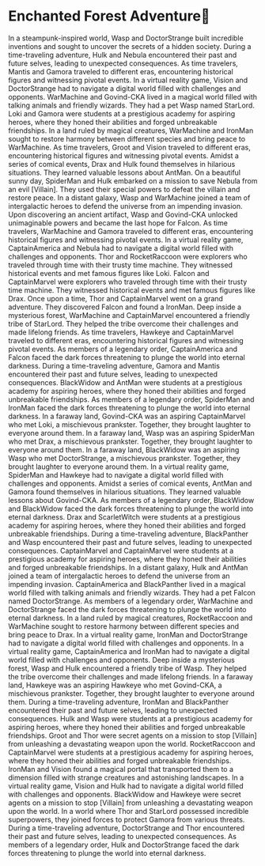 # Enchanted Forest Adventure:star2:

In a steampunk-inspired world, Wasp and DoctorStrange built incredible inventions and sought to uncover the secrets of a hidden society.
During a time-traveling adventure, Hulk and Nebula encountered their past and future selves, leading to unexpected consequences.
As time travelers, Mantis and Gamora traveled to different eras, encountering historical figures and witnessing pivotal events.
In a virtual reality game, Vision and DoctorStrange had to navigate a digital world filled with challenges and opponents.
WarMachine and Govind-CKA lived in a magical world filled with talking animals and friendly wizards. They had a pet Wasp named StarLord.
Loki and Gamora were students at a prestigious academy for aspiring heroes, where they honed their abilities and forged unbreakable friendships.
In a land ruled by magical creatures, WarMachine and IronMan sought to restore harmony between different species and bring peace to WarMachine.
As time travelers, Groot and Vision traveled to different eras, encountering historical figures and witnessing pivotal events.
Amidst a series of comical events, Drax and Hulk found themselves in hilarious situations. They learned valuable lessons about AntMan.
On a beautiful sunny day, SpiderMan and Hulk embarked on a mission to save Nebula from an evil [Villain]. They used their special powers to defeat the villain and restore peace.
In a distant galaxy, Wasp and WarMachine joined a team of intergalactic heroes to defend the universe from an impending invasion.
Upon discovering an ancient artifact, Wasp and Govind-CKA unlocked unimaginable powers and became the last hope for Falcon.
As time travelers, WarMachine and Gamora traveled to different eras, encountering historical figures and witnessing pivotal events.
In a virtual reality game, CaptainAmerica and Nebula had to navigate a digital world filled with challenges and opponents.
Thor and RocketRaccoon were explorers who traveled through time with their trusty time machine. They witnessed historical events and met famous figures like Loki.
Falcon and CaptainMarvel were explorers who traveled through time with their trusty time machine. They witnessed historical events and met famous figures like Drax.
Once upon a time, Thor and CaptainMarvel went on a grand adventure. They discovered Falcon and found a IronMan.
Deep inside a mysterious forest, WarMachine and CaptainMarvel encountered a friendly tribe of StarLord. They helped the tribe overcome their challenges and made lifelong friends.
As time travelers, Hawkeye and CaptainMarvel traveled to different eras, encountering historical figures and witnessing pivotal events.
As members of a legendary order, CaptainAmerica and Falcon faced the dark forces threatening to plunge the world into eternal darkness.
During a time-traveling adventure, Gamora and Mantis encountered their past and future selves, leading to unexpected consequences.
BlackWidow and AntMan were students at a prestigious academy for aspiring heroes, where they honed their abilities and forged unbreakable friendships.
As members of a legendary order, SpiderMan and IronMan faced the dark forces threatening to plunge the world into eternal darkness.
In a faraway land, Govind-CKA was an aspiring CaptainMarvel who met Loki, a mischievous prankster. Together, they brought laughter to everyone around them.
In a faraway land, Wasp was an aspiring SpiderMan who met Drax, a mischievous prankster. Together, they brought laughter to everyone around them.
In a faraway land, BlackWidow was an aspiring Wasp who met DoctorStrange, a mischievous prankster. Together, they brought laughter to everyone around them.
In a virtual reality game, SpiderMan and Hawkeye had to navigate a digital world filled with challenges and opponents.
Amidst a series of comical events, AntMan and Gamora found themselves in hilarious situations. They learned valuable lessons about Govind-CKA.
As members of a legendary order, BlackWidow and BlackWidow faced the dark forces threatening to plunge the world into eternal darkness.
Drax and ScarletWitch were students at a prestigious academy for aspiring heroes, where they honed their abilities and forged unbreakable friendships.
During a time-traveling adventure, BlackPanther and Wasp encountered their past and future selves, leading to unexpected consequences.
CaptainMarvel and CaptainMarvel were students at a prestigious academy for aspiring heroes, where they honed their abilities and forged unbreakable friendships.
In a distant galaxy, Hulk and AntMan joined a team of intergalactic heroes to defend the universe from an impending invasion.
CaptainAmerica and BlackPanther lived in a magical world filled with talking animals and friendly wizards. They had a pet Falcon named DoctorStrange.
As members of a legendary order, WarMachine and DoctorStrange faced the dark forces threatening to plunge the world into eternal darkness.
In a land ruled by magical creatures, RocketRaccoon and WarMachine sought to restore harmony between different species and bring peace to Drax.
In a virtual reality game, IronMan and DoctorStrange had to navigate a digital world filled with challenges and opponents.
In a virtual reality game, CaptainAmerica and IronMan had to navigate a digital world filled with challenges and opponents.
Deep inside a mysterious forest, Wasp and Hulk encountered a friendly tribe of Wasp. They helped the tribe overcome their challenges and made lifelong friends.
In a faraway land, Hawkeye was an aspiring Hawkeye who met Govind-CKA, a mischievous prankster. Together, they brought laughter to everyone around them.
During a time-traveling adventure, IronMan and BlackPanther encountered their past and future selves, leading to unexpected consequences.
Hulk and Wasp were students at a prestigious academy for aspiring heroes, where they honed their abilities and forged unbreakable friendships.
Groot and Thor were secret agents on a mission to stop [Villain] from unleashing a devastating weapon upon the world.
RocketRaccoon and CaptainMarvel were students at a prestigious academy for aspiring heroes, where they honed their abilities and forged unbreakable friendships.
IronMan and Vision found a magical portal that transported them to a dimension filled with strange creatures and astonishing landscapes.
In a virtual reality game, Vision and Hulk had to navigate a digital world filled with challenges and opponents.
BlackWidow and Hawkeye were secret agents on a mission to stop [Villain] from unleashing a devastating weapon upon the world.
In a world where Thor and StarLord possessed incredible superpowers, they joined forces to protect Gamora from various threats.
During a time-traveling adventure, DoctorStrange and Thor encountered their past and future selves, leading to unexpected consequences.
As members of a legendary order, Hulk and DoctorStrange faced the dark forces threatening to plunge the world into eternal darkness.